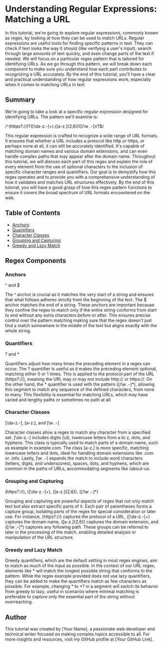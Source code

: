 # Understanding Regular Expressions: Matching a URL

In this tutorial, we're going to explore regular expressions, commonly known as regex, by looking at how they can be used to match URLs. Regular expressions are useful tools for finding specific patterns in text. They can check if text looks the way it should (like verifying a user's input), search through large amounts of text quickly, and even change parts of the text if needed. We will focus on a particular regex pattern that is tailored for identifying URLs. As we go through this pattern, we will break down each component to make sure you understand how each part contributes to recognizing a URL accurately. By the end of this tutorial, you'll have a clear and practical understanding of how regular expressions work, especially when it comes to matching URLs in text.

## Summary

We're going to take a look at a specific regular expression designed for identifying URLs. The pattern we'll examine is:

/^(https?:\/\/)?([\da-z\.-]+)\.([a-z\.]{2,6})([\/\w \.-]*)*\/?$/

This regular expression is crafted to recognize a wide range of URL formats. It ensures that whether a URL includes a protocol like http or https, or perhaps none at all, it can still be accurately identified. It's capable of matching domain names and various domain extensions, and can even handle complex paths that may appear after the domain name. Throughout this tutorial, we will discuss each part of this regex and explain the role of every element from the use of optional characters to the inclusion of specific character ranges and quantifiers. Our goal is to demystify how this regex operates and to provide you with a comprehensive understanding of how it validates and matches URL structures effectively. By the end of this tutorial, you will have a good grasp of how this regex pattern functions to ensure it covers the broad spectrum of URL formats encountered on the web.

## Table of Contents

- [Anchors](#anchors)
- [Quantifiers](#quantifiers)
- [Character Classes](#character-classes)
- [Grouping and Capturing](#grouping-and-capturing)
- [Greedy and Lazy Match](#greedy-and-lazy-match)

## Regex Components

### Anchors

^ and $

The ^ anchor is crucial as it matches the very start of a string and ensures that what follows adheres strictly from the beginning of the text. The $ anchor matches the end of a string. These anchors are important because they confine the regex to match only if the entire string conforms from start to end without any extra characters before or after. This ensures precise control over the pattern matching making sure that the regex doesn't just find a match somewhere in the middle of the text but aligns exactly with the whole string.

### Quantifiers

? and *

Quantifiers adjust how many times the preceding element in a regex can occur. The ? quantifier is useful as it makes the preceding element optional, matching either 0 or 1 times. This is applied to the protocol part of the URL (https?:\/\/), meaning the URL may or may not include http:// or https://. On the other hand, the * quantifier is used with the pattern ([\/\w \.-]*), allowing this segment to match any sequence of the defined characters, from none to many. This flexibility is essential for matching URLs, which may have varied and lengthy paths or sometimes no path at all.


### Character Classes

[\da-z\.-], [a-z\.], and [\w \.-]

Character classes allow a regex to match any character from a specified set. [\da-z\.-] includes digits (\d), lowercase letters from a to z, dots, and hyphens. This class is typically used to match parts of a domain name, such as example in example.com. The class [a-z\.] is more specific, matching lowercase letters and dots, ideal for handling domain extensions like .com or .info. Lastly, [\w \.-] expands the match to include word characters (letters, digits, and underscores), spaces, dots, and hyphens, which are common in the paths of URLs, accommodating segments like /about-us.


### Grouping and Capturing

(https?:\/\/), ([\da-z\.-]+), ([a-z\.]{2,6}), ([\/\w \.-]*)

Grouping and capturing are powerful aspects of regex that not only match text but also extract specific parts of it. Each pair of parentheses forms a capture group, isolating parts of the regex for special consideration or later use. For instance, (https?:\/\/) captures the protocol of a URL, ([\da-z\.-]+) captures the domain name, ([a-z\.]{2,6}) captures the domain extension, and ([\/\w \.-]*) captures any following path. These groups can be referred to later in the processing of the match, enabling detailed analysis or manipulation of the URL structure.

### Greedy and Lazy Match

Greedy quantifiers, which are the default setting in most regex engines, aim to match as much of the input as possible. In the context of our URL regex, elements like * will match the longest possible string that conforms to the pattern. While the regex example provided does not use lazy quantifiers, they can be added to make the quantifiers match as few characters as possible. For example, changing * to *? in a segment will switch its behavior from greedy to lazy, useful in scenarios where minimal matching is preferable to capture only the essential part of the string without overreaching.

## Author

This tutorial was created by [Your Name], a passionate web developer and technical writer focused on making complex topics accessible to all. For more insights and resources, visit my GitHub profile at [Your GitHub Link].


